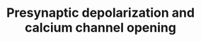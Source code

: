 ---
annotations:
- type: Pathway Ontology
  value: neuron-to-neuron signaling pathways
authors:
- MaintBot
- MartijnVanIersel
- ReactomeTeam
- Anwesha
- Mkutmon
description: Action potentials occur in electrically excitable cells such as neurons,
  muscles, and endocrine cells. They are initiated by transient opening of voltage
  dependent sodium channels, causing a rapid, large depolarization of membrane potentials
  that spread along the axon membrane.<br>  The action potential travels down the
  axon and reaches the presynaptic terminal depolarizing the membrane in the pre synaptic
  terminal. The depolarization causes the voltage gated Ca2+ channels to open allowing
  the influx of Ca2+ that signals the release of neurotransmitter into the synaptic
  cleft.  View original pathway at [http://www.reactome.org/PathwayBrowser/#DIAGRAM=112308
  Reactome].
last-edited: 2021-01-25
organisms:
- Homo sapiens
redirect_from:
- /index.php/Pathway:WP1800
- /instance/WP1800
schema-jsonld:
- '@context': https://schema.org/
  '@id': https://wikipathways.github.io/pathways/WP1800.html
  '@type': Dataset
  creator:
    '@type': Organization
    name: WikiPathways
  description: Action potentials occur in electrically excitable cells such as neurons,
    muscles, and endocrine cells. They are initiated by transient opening of voltage
    dependent sodium channels, causing a rapid, large depolarization of membrane potentials
    that spread along the axon membrane.<br>  The action potential travels down the
    axon and reaches the presynaptic terminal depolarizing the membrane in the pre
    synaptic terminal. The depolarization causes the voltage gated Ca2+ channels to
    open allowing the influx of Ca2+ that signals the release of neurotransmitter
    into the synaptic cleft.  View original pathway at [http://www.reactome.org/PathwayBrowser/#DIAGRAM=112308
    Reactome].
  keywords:
  - 'CACNB3 '
  - 'CACNA2D1(1-?) '
  - 'CACNB2 '
  - 'CACNB1 '
  - 'CACNA1A '
  - K+
  - 'CACNG2 '
  - 'CACNA1B '
  - 'CACNA2D3 '
  - 'CACNG4 '
  - Ca2+
  - Voltage Gated Ca2+
  - Channel
  - 'CACNA2D2(19-1150) '
  - 'CACNA1E '
  - 'CACNB4 '
  license: CC0
  name: Presynaptic depolarization and calcium channel opening
seo: CreativeWork
title: Presynaptic depolarization and calcium channel opening
wpid: WP1800
---
